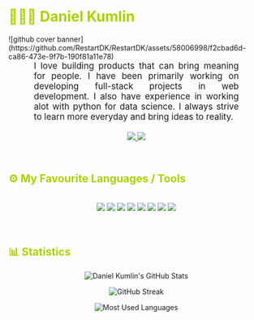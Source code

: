 <h1 style="color: #AAD100;"> 🧑🏼‍💻 Daniel Kumlin </h1>
![github cover banner](https://github.com/RestartDK/RestartDK/assets/58006998/f2cbad6d-ca86-473e-9f7b-190f81a11e78)

<p align:"center" style="text-align: justify; margin: 0 50px; font-size: 17px;" >
    I love building products that can bring meaning for people. I have been primarily working on developing full-stack projects in web development. I also have experience in working alot with python for data science. I always strive to learn more everyday and bring ideas to reality.
<br>
<br>
<div align="center">
    <a href="mailto:dkumlin@me.com" target="_blank">
        <img src="https://img.shields.io/badge/Gmail-D14836?style=for-the-badge&logo=gmail&logoColor=white"/>
    </a>
    <a href="www.linkedin.com/in/daniel-kumlin-154211238" target="_blank">
        <img src="https://img.shields.io/badge/LinkedIn-0077B5?style=for-the-badge&logo=linkedin&logoColor=white"/>
    </a>
</div>
</p>    
<br>
<!-- Languages and Tools -->

<h2 style="color: #AAD100">⚙️ My Favourite Languages / Tools</h2>
<br>   
<!-- Icons Resources -->
<!-- https://devicon.dev/ -->
<!-- https://cdn.jsdelivr.net/npm/simple-icons@v3/icons/ -->
<div align="center">
  <img src="https://img.shields.io/badge/MySQL-005C84?style=for-the-badge&logo=mysql&logoColor=white" />
  <img src="https://img.shields.io/badge/Figma-F24E1E?style=for-the-badge&logo=figma&logoColor=white" />
  <img src="https://img.shields.io/badge/next%20js-000000?style=for-the-badge&logo=nextdotjs&logoColor=white" />
  <img src="https://img.shields.io/badge/Vite-B73BFE?style=for-the-badge&logo=vite&logoColor=FFD62E" />
  <img src="https://img.shields.io/badge/Django-092E20?style=for-the-badge&logo=django&logoColor=green" />
  <img src="https://img.shields.io/badge/Python-FFD43B?style=for-the-badge&logo=python&logoColor=blue" />
  <img src="https://img.shields.io/badge/TypeScript-007ACC?style=for-the-badge&logo=typescript&logoColor=white" />
  <img src="https://img.shields.io/badge/Notion-000000?style=for-the-badge&logo=notion&logoColor=white" />
</div>
<br>
<br>

<!-- Statistics -->

<h2 style="color: #AAD100">📊 Statistics</h2>
<!-- Begin Stats Cards -->
<!-- Resources:  -->
<!-- Github & Languages Stats: https://github.com/anuraghazra/github-readme-stats --> 
<!-- Streak Stats: https://github.com/denvercoder1/github-readme-streak-stats -->
<!-- Change the value after ?username= to your GitHub username. -->
<div class="stats" align="center">

![Daniel Kumlin's GitHub Stats](https://github-readme-stats.vercel.app/api?username=RestartDK&hide=stars&count_private=true&show_icons=true&theme=merko)

![GitHub Streak](https://github-profile-summary-cards.vercel.app/api/cards/profile-details?username=RestartDK&theme=merko)

<!-- ![Most Used Languages](https://github-readme-stats.vercel.app/api/top-langs/?username=RestartDK&show_icons=true&theme=algolia&border_radius=20) -->
    
<!-- compact programming languages layout -->
![Most Used Languages](https://github-readme-stats.vercel.app/api/top-langs/?username=RestartDK&show_icons=true&theme=merko)
</div>
<!--  End Stats Cards -->
